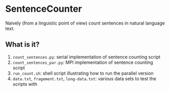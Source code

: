 SentenceCounter
===============

Naively (from a linguistic point of view) count sentences in natural
language text.

What is it?
-----------
1. `count_sentences.py`: serial implementation of sentence counting script
1. `count_sentences_par.py`: MPI implementation of sentence counting
   script
1. `run_count.sh`: shell script illustrating how to run the parallel
   version
1. `data.txt`, `fragement.txt`, `long-data.txt`: various data sets to
   test the scripts with
